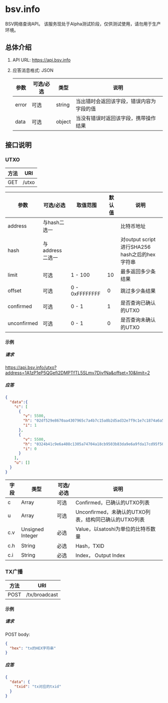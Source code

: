 # bsv.info
BSV网络查询API。
该服务现处于Alpha测试阶段，仅供测试使用，请勿用于生产环境。

## 总体介绍
1. API URL: https://api.bsv.info
1. 应答消息格式: JSON

    | 参数 | 可选/必选 | 类型 | 说明 |
    | ---- | ---- | ---- | ---- |
    | error | 可选 | string | 当出错时会返回该字段，错误内容为字段的值 |
    | data | 可选 | object | 当没有错误时返回该字段，携带操作结果 |

## 接口说明
### UTXO

| 方法 | URI |
| ---- | ---- |
| GET | /utxo |


| 参数 | 可选/必选 | 取值范围 | 默认值 | 说明 |
| ---- | ---- | ---- | ---- | ---- |
| address | 与hash二选一 |  |  | 比特币地址 |
| hash | 与address二选一 | | | 对output script进行SHA256 hash之后的hex字符串 |
| limit | 可选 | 1 - 100 | 10 | 最多返回多少条结果 |
| offset | 可选 | 0 - 0xFFFFFFFF | 0 | 跳过多少条结果 |
| confirmed | 可选 | 0 - 1 | 1 | 是否查询已确认的UTXO |
| unconfirmed | 可选 | 0 - 1 | 0 | 是否查询未确认的UTXO |

#### 示例
##### 请求
https://api.bsv.info/utxo?address=1A1zP1eP5QGefi2DMPTfTL5SLmv7DivfNa&offset=10&limit=2
##### 应答
```JSON
{
  "data":{
    "c": [
      {
        "v": 5500,
        "h": "02df529e8670aa4307965c7a4b7c15a8b2d5ad32e7f9c1e7c1874a6a59fbc0a5",
        "i": 1
      },
      {
        "v": 5500,
        "h": "0324b41c9e6a408c1305a74704a18cb9503b83da9e6a9fda17cd95f5051e1c85",
        "i": 0
      }
    ],
    "u": []
  }
}
```

| 字段 | 类型 | 可选/必选 | 说明 |
| ---- | ---- | ---- | ---- |
| c | Array | 可选 | Confirmed，已确认的UTXO列表 |
| u | Array | 可选 | Unconfirmed，未确认的UTXO列表，结构同已确认的UTXO列表 |
| c.v | Unsigned Integer | 必选 | Value，以satoshi为单位的比特币数量 | 
| c.h | String | 必选 | Hash，TXID |
| c.i | String | 必选 | Index， Output Index |

### TX广播

| 方法 | URI |
| ---- | ---- |
| POST | /tx/broadcast |

#### 示例
##### 请求
POST body:
```JSON
{
  "hex": "tx的HEX字符串"
}
```
##### 应答
```JSON
{
  "data": {
    "txid": "tx对应的txid"
  }
}
```